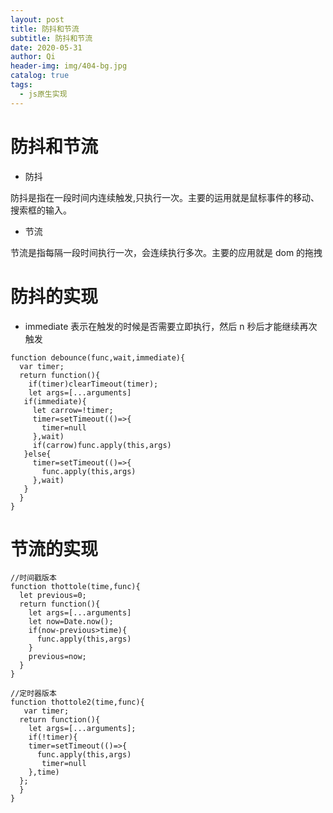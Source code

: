 ```yaml
---
layout: post
title: 防抖和节流
subtitle: 防抖和节流
date: 2020-05-31
author: Qi
header-img: img/404-bg.jpg
catalog: true
tags:
  - js原生实现
---
```


# 防抖和节流

- 防抖

防抖是指在一段时间内连续触发,只执行一次。主要的运用就是鼠标事件的移动、搜索框的输入。

- 节流

节流是指每隔一段时间执行一次，会连续执行多次。主要的应用就是 dom 的拖拽

# 防抖的实现

- immediate 表示在触发的时候是否需要立即执行，然后 n 秒后才能继续再次触发

```
function debounce(func,wait,immediate){
  var timer;
  return function(){
    if(timer)clearTimeout(timer);
    let args=[...arguments]
   if(immediate){
     let carrow=!timer;
     timer=setTimeout(()=>{
       timer=null
     },wait)
     if(carrow)func.apply(this,args)
   }else{
     timer=setTimeout(()=>{
       func.apply(this,args)
     },wait)
   }
  }
}
```

# 节流的实现

```
//时间戳版本
function thottole(time,func){
  let previous=0;
  return function(){
    let args=[...arguments]
    let now=Date.now();
    if(now-previous>time){
      func.apply(this,args)
    }
    previous=now;
  }
}

//定时器版本
function thottole2(time,func){
   var timer;
  return function(){
    let args=[...arguments];
    if(!timer){
    timer=setTimeout(()=>{
      func.apply(this,args)
       timer=null
    },time)
  };
  }
}
```
